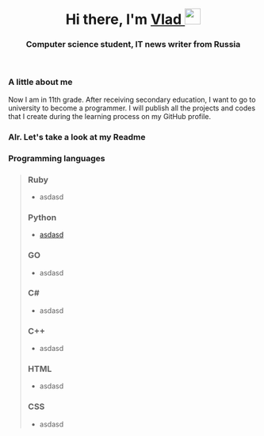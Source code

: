 <a id="banner"></a>
  <h1 align="center">Hi there, I'm 
    <a href="https://github.com/ImagicVlad" target="_blank">Vlad
    </a> 
    <img src="https://github.com/blackcater/blackcater/raw/main/images/Hi.gif"    height="32"/>  
  </h1>
  <h3 align="center">Computer science student, IT news writer from Russia </h3>
  <br>
  
 ### A little about me
Now I am in 11th grade. After receiving secondary education, I want to go to university to become a programmer. I will publish all the projects and codes that I create during the learning process on my GitHub profile. <br>
### Alr. Let's take a look at my Readme

### Programming languages
> ### Ruby 
> - asdasd
> 
> ### Python 
> - [asdasd](#banner)
>   
> ### GO 
> - asdasd
>   
> ### C#
> - asdasd
>   
> ### C++ 
> - asdasd
>
> ### HTML 
> - asdasd
>
> ### CSS 
> - asdasd
>   
